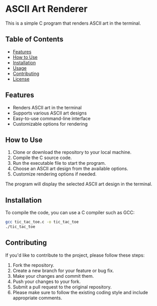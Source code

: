 # ASCII Art Renderer

This is a simple C program that renders ASCII art in the terminal.

## Table of Contents

- [Features](#features)
- [How to Use](#how-to-use)
- [Installation](#installation)
- [Usage](#usage)
- [Contributing](#contributing)
- [License](#license)

## Features

- Renders ASCII art in the terminal
- Supports various ASCII art designs
- Easy-to-use command-line interface
- Customizable options for rendering

## How to Use

1. Clone or download the repository to your local machine.
2. Compile the C source code.
3. Run the executable file to start the program.
4. Choose an ASCII art design from the available options.
5. Customize rendering options if needed.

The program will display the selected ASCII art design in the terminal.

## Installation

To compile the code, you can use a C compiler such as GCC:

```bash
gcc tic_tac_toe.c -o tic_tac_toe
./tic_tac_toe
```
## Contributing

If you'd like to contribute to the project, please follow these steps:

1. Fork the repository.
2. Create a new branch for your feature or bug fix.
3. Make your changes and commit them.
4. Push your changes to your fork.
5. Submit a pull request to the original repository.
6. Please make sure to follow the existing coding style and include appropriate comments.
